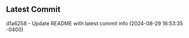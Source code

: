 
## Latest Commit
d1a6258 - Update README with latest commit info (2024-08-29 16:53:35 -0400) <Yunxi-Zhou>
